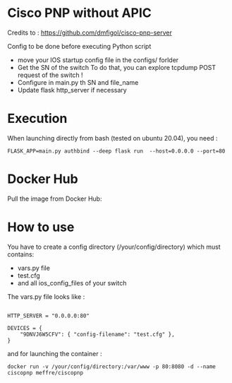 # Cisco PNP without APIC 

Credits to : https://github.com/dmfigol/cisco-pnp-server

Config to be done before executing Python script

* move your IOS startup config file in the configs/ forlder
* Get the SN of the switch
	To do that, you can explore tcpdump POST request of the switch !
* Configure in main.py th SN and file_name
* Update flask http_server if necessary


# Execution
When launching directly from bash (tested on ubuntu 20.04), you need :

`FLASK_APP=main.py authbind --deep flask run  --host=0.0.0.0 --port=80`

# Docker Hub

Pull the image from Docker Hub:

# How to use

You have to create a config directory (/your/config/directory) which must contains:
 - vars.py file
 - test.cfg
 - and all ios_config_files of your switch

The vars.py file looks like :
```

HTTP_SERVER = "0.0.0.0:80"

DEVICES = {
    "9DNVJ6W5CFV": { "config-filename": "test.cfg" },
}
```
and for launching the container :

`docker run -v /your/config/directory:/var/www -p 80:8080 -d --name ciscopnp meffre/ciscopnp` 
